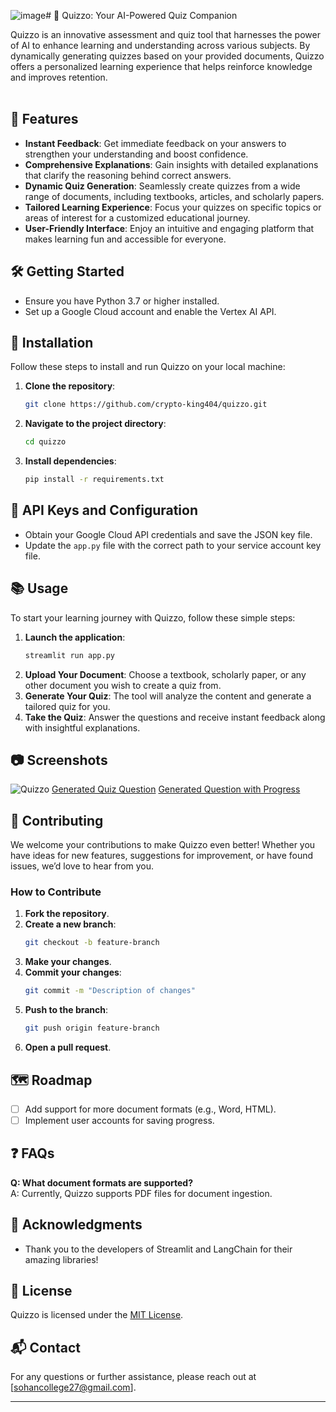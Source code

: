 ![image](https://github.com/user-attachments/assets/d98b85da-9629-41b9-93c9-8c0e90575852)# 🎉 Quizzo: Your AI-Powered Quiz Companion

Quizzo is an innovative assessment and quiz tool that harnesses the power of AI to enhance learning and understanding across various subjects. By dynamically generating quizzes based on your provided documents, Quizzo offers a personalized learning experience that helps reinforce knowledge and improves retention.
<br><br>
## 🚀 Features

- **Instant Feedback**: Get immediate feedback on your answers to strengthen your understanding and boost confidence.
- **Comprehensive Explanations**: Gain insights with detailed explanations that clarify the reasoning behind correct answers.
- **Dynamic Quiz Generation**: Seamlessly create quizzes from a wide range of documents, including textbooks, articles, and scholarly papers.
- **Tailored Learning Experience**: Focus your quizzes on specific topics or areas of interest for a customized educational journey.
- **User-Friendly Interface**: Enjoy an intuitive and engaging platform that makes learning fun and accessible for everyone.


## 🛠️ Getting Started

- Ensure you have Python 3.7 or higher installed.
- Set up a Google Cloud account and enable the Vertex AI API.

## 🔧 Installation

Follow these steps to install and run Quizzo on your local machine:

1. **Clone the repository**:
    ```bash
    git clone https://github.com/crypto-king404/quizzo.git
    ```
2. **Navigate to the project directory**:
    ```bash
    cd quizzo
    ```
3. **Install dependencies**:
    ```bash
    pip install -r requirements.txt
    ```

## 🔑 API Keys and Configuration

- Obtain your Google Cloud API credentials and save the JSON key file.
- Update the `app.py` file with the correct path to your service account key file.<br>

## 📚 Usage

To start your learning journey with Quizzo, follow these simple steps:

1. **Launch the application**:
    ```bash
    streamlit run app.py
    ```
2. **Upload Your Document**: Choose a textbook, scholarly paper, or any other document you wish to create a quiz from.
3. **Generate Your Quiz**: The tool will analyze the content and generate a tailored quiz for you.
4. **Take the Quiz**: Answer the questions and receive instant feedback along with insightful explanations.

## 📷 Screenshots

![Quizzo](https://media.licdn.com/dms/image/v2/D4E2DAQElCShCLw082Q/profile-treasury-image-shrink_800_800/profile-treasury-image-shrink_800_800/0/1719365658248?e=1728759600&v=beta&t=a8nf28Sg4OR7rSdHNrQjWcwOA2pBf8mi77xQoZ4zqHg)
[Generated Quiz Question](https://media.licdn.com/dms/image/v2/D4E2DAQEfnZ_HBZPSXw/profile-treasury-image-shrink_800_800/profile-treasury-image-shrink_800_800/0/1719372231522?e=1728759600&v=beta&t=mqu5J7Yt3QDzmHjel-oSFaDkKjcV1ln4OinlAB5VmXg)
[Generated Question with Progress](https://media.licdn.com/dms/image/v2/D4E2DAQFV6lOA2GoKRA/profile-treasury-image-shrink_800_800/profile-treasury-image-shrink_800_800/0/1719365769305?e=1728759600&v=beta&t=mkvm3M5g98dVBQ6KjEk3L6OSw9I_Tyjaa4qMzb07_1k)


## 🤝 Contributing

We welcome your contributions to make Quizzo even better! Whether you have ideas for new features, suggestions for improvement, or have found issues, we’d love to hear from you.

### How to Contribute

1. **Fork the repository**.
2. **Create a new branch**:
    ```bash
    git checkout -b feature-branch
    ```
3. **Make your changes**.
4. **Commit your changes**:
    ```bash
    git commit -m "Description of changes"
    ```
5. **Push to the branch**:
    ```bash
    git push origin feature-branch
    ```
6. **Open a pull request**.

## 🗺️ Roadmap

- [ ] Add support for more document formats (e.g., Word, HTML).
- [ ] Implement user accounts for saving progress.

## ❓ FAQs

**Q: What document formats are supported?**  
A: Currently, Quizzo supports PDF files for document ingestion.
<br>
## 🙏 Acknowledgments

- Thank you to the developers of Streamlit and LangChain for their amazing libraries!

## 📄 License

Quizzo is licensed under the [MIT License](LICENSE).

## 📬 Contact

For any questions or further assistance, please reach out at [sohancollege27@gmail.com].

---
